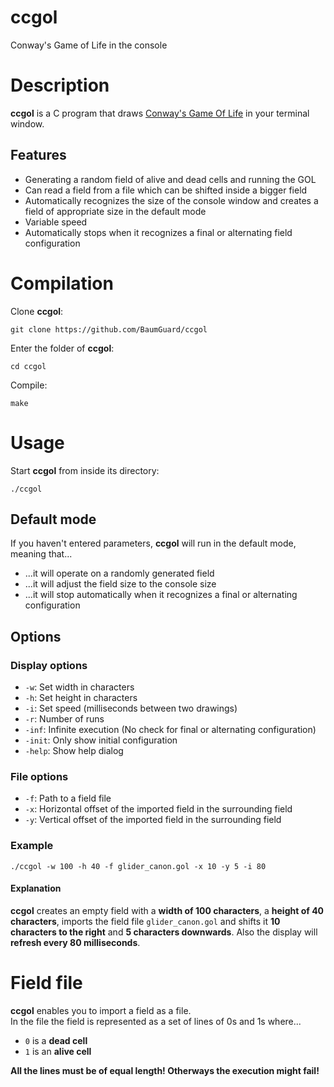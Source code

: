 # ccgol
Conway's Game of Life in the console

# Description
**ccgol** is a C program that draws [Conway's Game Of Life](https://en.wikipedia.org/wiki/Glider_(Conway%27s_Game_of_Life)) in your terminal window.

## Features
- Generating a random field of alive and dead cells and running the GOL
- Can read a field from a file which can be shifted inside a bigger field
- Automatically recognizes the size of the console window and creates a field of appropriate size in the default mode
- Variable speed
- Automatically stops when it recognizes a final or alternating field configuration

# Compilation
Clone **ccgol**:
```
git clone https://github.com/BaumGuard/ccgol
```
Enter the folder of **ccgol**:
```
cd ccgol
```
Compile:
```
make
```

# Usage
Start **ccgol** from inside its directory:
```
./ccgol
```

## Default mode
If you haven't entered parameters, **ccgol** will run in the default mode, meaning that...
- ...it will operate on a randomly generated field
- ...it will adjust the field size to the console size
- ...it will stop automatically when it recognizes a final or alternating configuration

## Options
### Display options
- `-w`: Set width in characters
- `-h`: Set height in characters
- `-i`: Set speed (milliseconds between two drawings)
- `-r`: Number of runs
- `-inf`: Infinite execution (No check for final or alternating configuration)
- `-init`: Only show initial configuration
- `-help`: Show help dialog

### File options
- `-f`: Path to a field file
- `-x`: Horizontal offset of the imported field in the surrounding field
- `-y`: Vertical offset of the imported field in the surrounding field

### Example
```
./ccgol -w 100 -h 40 -f glider_canon.gol -x 10 -y 5 -i 80
```
#### Explanation
**ccgol** creates an empty field with a **width of 100 characters**, a **height of 40 characters**, imports the field file `glider_canon.gol` and shifts it **10 characters to the right** and **5 characters downwards**. Also the display will **refresh every 80 milliseconds**.

# Field file
**ccgol** enables you to import a field as a file.<br />
In the file the field is represented as a set of lines of 0s and 1s where...
- `0` is a **dead cell**
- `1` is an **alive cell**

**All the lines must be of equal length! Otherways the execution might fail!**
